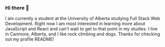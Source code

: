 ### Hi there 👋
I am currently a student at the University of Alberta studying Full Stack Web Development. Right now I am most interested in learning more about JavaScript and React and can't wait to get to that point in my studies. I live in Canmore, Alberta, and I like rock climbing and dogs. Thanks for checking out my profile README!
